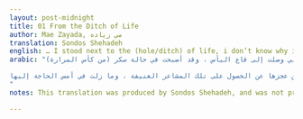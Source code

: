 ```yaml
---
layout: post-midnight
title: 01 From the Ditch of Life
author: Mae Zayada, مي زياده
translation: Sondos Shehadeh
english: … I stood next to the (hole/ditch) of life, i don’t know why i stand there, or who is it that put me there. While people, in the path, passing by. So I examined the faces and the movements, wondering if I would find there what makes me different from them, and them from me. Wondering if I would understand what is it that is asked of me, despite of my novelty, confusion, ignorance and lack of experience. And so, I started admiring the people and envy them for what they have, for what I will never have. And I take console with the appearances of gloominess when it appear on them, to be a connection, even if (flimsy/ slight) between me and them. And still, I felt nothing but more of my confusion and helplessness, nothing more than a feeling that i am a shadow that is dispensable to these laughing (faces/folks)— even though this shadow is asked of so much that he does not know. And so, for a moment, I thought I have reached the bottom of despair, that I have became drunk (from the glass of bitterness).  And then, it dawned on me, that there is an intangible existence (an untouchable being) called happiness. And I felt an ardent passion to get to know what it is, to enjoy it. But then, I got to realize that there is nothing harder on the soul in its loneliness, and silence than its helplessness to get that violent feelings, and still to desperately need it….
arabic: "وقفت بجانب (حفرة / خندق) الحياة ، لا أعرف لماذا أقف هناك ، أو من هو الذي وضعني هناك. بينما يمر الناس في الطريق. لذلك قمت بفحص الوجوه والحركات ، متسائلة عما إذا كنت سأجد هناك ما يجعلني مختلفًا عنها ، وعنهم. أتساءل عما إذا كنت سأفهم ما هو المطلوب مني ، على الرغم من حداثتي ، والارتباك ، والجهل وقلة الخبرة. وهكذا ، بدأت بإعجاب الناس وأحسدهم على ما لديهم ، على ما لن أحصل عليه أبدًا. وأخذ وحدة التحكم مع مظاهر الكآبة عندما تظهر عليها ، لتكون اتصالًا ، حتى لو كان (ضعيف / طفيف) بيني وبينهم. ومع ذلك ، لم أشعر بشيء أكثر من ارتباك وعجز ، لا أكثر من شعور بأنني ظل قابل للاستغناء عن هذا الضحك (الوجوه / الأشخاص) - على الرغم من أن هذا الظل مطلوب كثيرًا لدرجة أنه لا يعرف . وهكذا ، للحظة ، ظننت أنني وصلت إلى قاع اليأس ، وقد أصبحت في حالة سكر (من كأس المرارة).

ومن ثم ، فجرعني ، أن هناك وجودًا غير ملموس (كائن لا يمكن المساس به) يسمى السعادة. وشعرت بشغف شديد للتعرف على ماهيتها والاستمتاع بها. ولكن بعد ذلك ، أدركت أنه لا يوجد شيء أصعب على الروح في وحدتها ، وصمتًا من عجزها عن الحصول على تلك المشاعر العنيفة ، وما زلت في أمس الحاجة إليها ... .
"
notes: This translation was produced by Sondos Shehadeh, and was not professionally edited.

---
```

